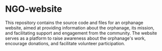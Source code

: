 # NGO-website
This repository contains the source code and files for an orphanage website, aimed at providing information about the orphanage, its mission, and facilitating support and engagement from the community. The website serves as a platform to raise awareness about the orphanage's work, encourage donations, and facilitate volunteer participation.
